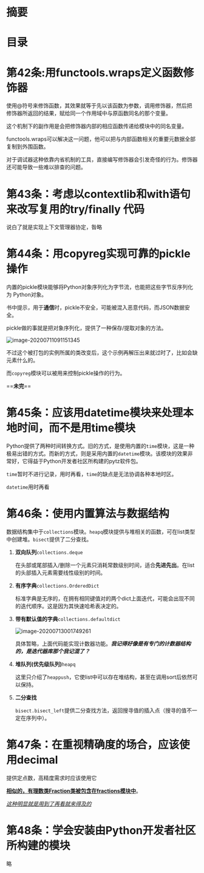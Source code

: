 # 摘要





# 目录

# 第42条:用functools.wraps定义函数修饰器

使用@符号来修饰函数，其效果就等于先以该函数为参数，调用修饰器，然后把 修饰器所返回的结果，赋给同一个作用域中与原函数同名的那个变量。

这个机制下的副作用是会把修饰器内部的相应函数传递给模块中的同名变量。

functools.wraps可以解决这一问题，他可以把与内部函数相关的重要元数据全部复制到外围函数。

对于调试器这种依靠内省机制的工具，直接编写修饰器会引发奇怪的行为。修饰器还可能导致一些难以排查的问题。



# 第43条：考虑以contextlib和with语句来改写复用的try/finally 代码

说白了就是实现上下文管理器协定，昝略



# 第44条：用copyreg实现可靠的pickle操作

内置的pickle模块能够将Python对象序列化为字节流，也能把这些字节反序列化为 Python对象。

书中提示，用于**通信**时，pickle不安全，可能被混入恶意代码，而JSON数据安全。

pickle做的事就是把对象序列化，提供了一种保存/提取对象的方法。

![image-20200711091151345](E:%5CMDNotes%5CEFFECTIVE%20PYTHON%5C%E7%AC%AC6%E7%AB%A0_%E5%86%85%E7%BD%AE%E6%A8%A1%E5%9D%97.assets%5Cimage-20200711091151345.png) 

不过这个被打包的实例所属的类改变后，这个示例再解压出来就过时了，比如会缺元素什么的。

而`copyreg`模块可以被用来控制pickle操作的行为。



==**未完**==





# 第45条：应该用datetime模块来处理本地时间，而不是用time模块

Python提供了两种时间转换方式。旧的方式，是使用内置的`time`模块，这是一种极易出错的方式。而新的方式，则是采用内置的`datetime`模块。该模块的效果非常好，它得益于Python开发者社区所构建的pytz软件包。

`time`暂时不进行记录，用时再看，`time`的缺点是无法协调各种本地时区。

`datetime`用时再看



# 第46条：使用内置算法与数据结构

数据结构集中于`collections`模块。`heapq`模块提供与堆相关的函数，可在list类型中创建堆。`bisect`提供了二分查找。

1. **双向队列**`collections.deque`

   在头部或尾部插入/删除一个元素只消耗常数级别时间，适合**先进先出**。在list的头部插入元素需要线性级别的时间。

2. **有序字典**`collections.OrderedDict`

   标准字典是无序的，在拥有相同键值对的两个dict上面迭代，可能会出现不同的迭代顺序。这是因为其快速哈希表决定的。

3. **带有默认值的字典**`collections.defaultdict`

   ![image-20200713001749261](E:%5CMDNotes%5CEFFECTIVE%20PYTHON%5C%E7%AC%AC6%E7%AB%A0_%E5%86%85%E7%BD%AE%E6%A8%A1%E5%9D%97.assets%5Cimage-20200713001749261.png) 

   具体暂略，上面代码能实现计数器功能。***我记得好像是有专门的计数器结构的，是迭代器库那个我记混了？***

4. **堆队列(优先级队列)**`heapq`

   这里只介绍了`heappush`，它使list中可以存在堆结构，甚至在调用sort后依然可以保持。

5. **二分查找**

   `bisect.bisect_left`提供二分查找方法，返回搜寻值的插入点（搜寻的值不一定在序列中）。





# 第47条：在重视精确度的场合，应该使用decimal

提供定点数，高精度需求时应该使用它

**<u>相似的，有理数类Fraction类被包含在fractions模块中</u>**。

*<u>这种明显就是用到了再看就来得及的</u>*



# 第48条：学会安装由Python开发者社区所构建的模块

略





